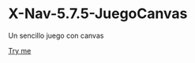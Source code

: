 # X-Nav-5.7.5-JuegoCanvas
Un sencillo juego con canvas

[Try me](https://lbajo.github.io/X-Nav-5.7.6-JuegoCanvas)
